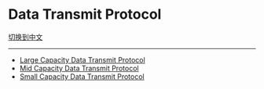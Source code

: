 # Data Transmit Protocol

[切换到中文](https://github.com/ZhuYanzhen1/CDTP/blob/master/README_CN.md)

***

- [Large Capacity Data Transmit Protocol](https://github.com/ZhuYanzhen1/CDTP/blob/master/Large%20Capacity/README.md)
- [Mid Capacity Data Transmit Protocol](https://github.com/ZhuYanzhen1/CDTP/blob/master/Mid%20Capacity/README.md)
- [Small Capacity Data Transmit Protocol](https://github.com/ZhuYanzhen1/CDTP/blob/master/Small%20Capacity/README.md)